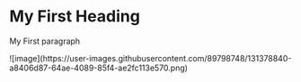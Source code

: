   <!DOCTYPE HTML>
<html>
<head>
<title>Page Title</title>
</head>
<body>

<h1>My First Heading</h1>
<p>My First paragraph</p>

</body>
</html>
![image](https://user-images.githubusercontent.com/89798748/131378840-a8406d87-64ae-4089-85f4-ae2fc113e570.png)
